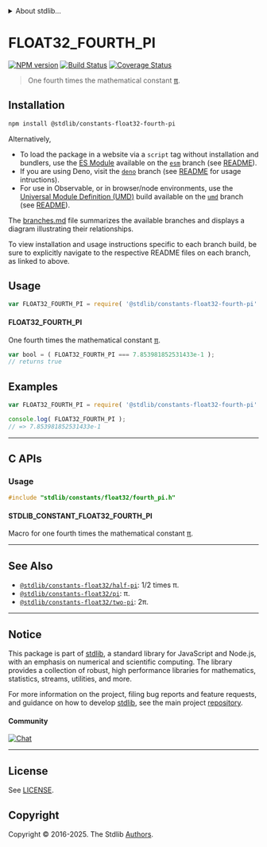 <!--

@license Apache-2.0

Copyright (c) 2024 The Stdlib Authors.

Licensed under the Apache License, Version 2.0 (the "License");
you may not use this file except in compliance with the License.
You may obtain a copy of the License at

   http://www.apache.org/licenses/LICENSE-2.0

Unless required by applicable law or agreed to in writing, software
distributed under the License is distributed on an "AS IS" BASIS,
WITHOUT WARRANTIES OR CONDITIONS OF ANY KIND, either express or implied.
See the License for the specific language governing permissions and
limitations under the License.

-->


<details>
  <summary>
    About stdlib...
  </summary>
  <p>We believe in a future in which the web is a preferred environment for numerical computation. To help realize this future, we've built stdlib. stdlib is a standard library, with an emphasis on numerical and scientific computation, written in JavaScript (and C) for execution in browsers and in Node.js.</p>
  <p>The library is fully decomposable, being architected in such a way that you can swap out and mix and match APIs and functionality to cater to your exact preferences and use cases.</p>
  <p>When you use stdlib, you can be absolutely certain that you are using the most thorough, rigorous, well-written, studied, documented, tested, measured, and high-quality code out there.</p>
  <p>To join us in bringing numerical computing to the web, get started by checking us out on <a href="https://github.com/stdlib-js/stdlib">GitHub</a>, and please consider <a href="https://opencollective.com/stdlib">financially supporting stdlib</a>. We greatly appreciate your continued support!</p>
</details>

# FLOAT32_FOURTH_PI

[![NPM version][npm-image]][npm-url] [![Build Status][test-image]][test-url] [![Coverage Status][coverage-image]][coverage-url] <!-- [![dependencies][dependencies-image]][dependencies-url] -->

> One fourth times the mathematical constant [π][pi].

<section class="installation">

## Installation

```bash
npm install @stdlib/constants-float32-fourth-pi
```

Alternatively,

-   To load the package in a website via a `script` tag without installation and bundlers, use the [ES Module][es-module] available on the [`esm`][esm-url] branch (see [README][esm-readme]).
-   If you are using Deno, visit the [`deno`][deno-url] branch (see [README][deno-readme] for usage intructions).
-   For use in Observable, or in browser/node environments, use the [Universal Module Definition (UMD)][umd] build available on the [`umd`][umd-url] branch (see [README][umd-readme]).

The [branches.md][branches-url] file summarizes the available branches and displays a diagram illustrating their relationships.

To view installation and usage instructions specific to each branch build, be sure to explicitly navigate to the respective README files on each branch, as linked to above.

</section>

<section class="usage">

## Usage

```javascript
var FLOAT32_FOURTH_PI = require( '@stdlib/constants-float32-fourth-pi' );
```

#### FLOAT32_FOURTH_PI

One fourth times the mathematical constant [π][pi].

```javascript
var bool = ( FLOAT32_FOURTH_PI === 7.853981852531433e-1 );
// returns true
```

</section>

<!-- /.usage -->

<section class="examples">

## Examples

<!-- TODO: better example -->

<!-- eslint no-undef: "error" -->

```javascript
var FLOAT32_FOURTH_PI = require( '@stdlib/constants-float32-fourth-pi' );

console.log( FLOAT32_FOURTH_PI );
// => 7.853981852531433e-1
```

</section>

<!-- /.examples -->

<!-- C interface documentation. -->

* * *

<section class="c">

## C APIs

<!-- Section to include introductory text. Make sure to keep an empty line after the intro `section` element and another before the `/section` close. -->

<section class="intro">

</section>

<!-- /.intro -->

<!-- C usage documentation. -->

<section class="usage">

### Usage

```c
#include "stdlib/constants/float32/fourth_pi.h"
```

#### STDLIB_CONSTANT_FLOAT32_FOURTH_PI

Macro for one fourth times the mathematical constant [π][pi].

</section>

<!-- /.usage -->

<!-- C API usage notes. Make sure to keep an empty line after the `section` element and another before the `/section` close. -->

<section class="notes">

</section>

<!-- /.notes -->

<!-- Section for related `stdlib` packages. Do not manually edit this section, as it is automatically populated. -->

<section class="related">

* * *

## See Also

-   <span class="package-name">[`@stdlib/constants-float32/half-pi`][@stdlib/constants/float32/half-pi]</span><span class="delimiter">: </span><span class="description">1/2 times π.</span>
-   <span class="package-name">[`@stdlib/constants-float32/pi`][@stdlib/constants/float32/pi]</span><span class="delimiter">: </span><span class="description">π.</span>
-   <span class="package-name">[`@stdlib/constants-float32/two-pi`][@stdlib/constants/float32/two-pi]</span><span class="delimiter">: </span><span class="description">2π.</span>

</section>

<!-- /.related -->

<!-- Section for all links. Make sure to keep an empty line after the `section` element and another before the `/section` close. -->


<section class="main-repo" >

* * *

## Notice

This package is part of [stdlib][stdlib], a standard library for JavaScript and Node.js, with an emphasis on numerical and scientific computing. The library provides a collection of robust, high performance libraries for mathematics, statistics, streams, utilities, and more.

For more information on the project, filing bug reports and feature requests, and guidance on how to develop [stdlib][stdlib], see the main project [repository][stdlib].

#### Community

[![Chat][chat-image]][chat-url]

---

## License

See [LICENSE][stdlib-license].


## Copyright

Copyright &copy; 2016-2025. The Stdlib [Authors][stdlib-authors].

</section>

<!-- /.stdlib -->

<!-- Section for all links. Make sure to keep an empty line after the `section` element and another before the `/section` close. -->

<section class="links">

[npm-image]: http://img.shields.io/npm/v/@stdlib/constants-float32-fourth-pi.svg
[npm-url]: https://npmjs.org/package/@stdlib/constants-float32-fourth-pi

[test-image]: https://github.com/stdlib-js/constants-float32-fourth-pi/actions/workflows/test.yml/badge.svg?branch=main
[test-url]: https://github.com/stdlib-js/constants-float32-fourth-pi/actions/workflows/test.yml?query=branch:main

[coverage-image]: https://img.shields.io/codecov/c/github/stdlib-js/constants-float32-fourth-pi/main.svg
[coverage-url]: https://codecov.io/github/stdlib-js/constants-float32-fourth-pi?branch=main

<!--

[dependencies-image]: https://img.shields.io/david/stdlib-js/constants-float32-fourth-pi.svg
[dependencies-url]: https://david-dm.org/stdlib-js/constants-float32-fourth-pi/main

-->

[chat-image]: https://img.shields.io/gitter/room/stdlib-js/stdlib.svg
[chat-url]: https://app.gitter.im/#/room/#stdlib-js_stdlib:gitter.im

[stdlib]: https://github.com/stdlib-js/stdlib

[stdlib-authors]: https://github.com/stdlib-js/stdlib/graphs/contributors

[umd]: https://github.com/umdjs/umd
[es-module]: https://developer.mozilla.org/en-US/docs/Web/JavaScript/Guide/Modules

[deno-url]: https://github.com/stdlib-js/constants-float32-fourth-pi/tree/deno
[deno-readme]: https://github.com/stdlib-js/constants-float32-fourth-pi/blob/deno/README.md
[umd-url]: https://github.com/stdlib-js/constants-float32-fourth-pi/tree/umd
[umd-readme]: https://github.com/stdlib-js/constants-float32-fourth-pi/blob/umd/README.md
[esm-url]: https://github.com/stdlib-js/constants-float32-fourth-pi/tree/esm
[esm-readme]: https://github.com/stdlib-js/constants-float32-fourth-pi/blob/esm/README.md
[branches-url]: https://github.com/stdlib-js/constants-float32-fourth-pi/blob/main/branches.md

[stdlib-license]: https://raw.githubusercontent.com/stdlib-js/constants-float32-fourth-pi/main/LICENSE

[pi]: https://en.wikipedia.org/wiki/Pi

<!-- <related-links> -->

[@stdlib/constants/float32/half-pi]: https://github.com/stdlib-js/constants-float32-half-pi

[@stdlib/constants/float32/pi]: https://github.com/stdlib-js/constants-float32-pi

[@stdlib/constants/float32/two-pi]: https://github.com/stdlib-js/constants-float32-two-pi

<!-- </related-links> -->

</section>

<!-- /.links -->
